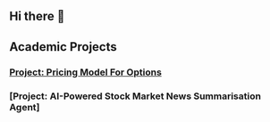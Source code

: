 ## Hi there 👋

## Academic Projects

### [Project: Pricing Model For Options](https://github.com/Dega-Balaji/Pricing-Model-For-Options)

### [Project: AI-Powered Stock Market News Summarisation Agent]

<!--
**Dega-Balaji/Dega-Balaji** is a ✨ _special_ ✨ repository because its `README.md` (this file) appears on your GitHub profile.

Here are some ideas to get you started:

- 🔭 I’m currently working on ...
- 🌱 I’m currently learning ...
- 👯 I’m looking to collaborate on ...
- 🤔 I’m looking for help with ...
- 💬 Ask me about ...
- 📫 How to reach me: ...
- 😄 Pronouns: ...
- ⚡ Fun fact: ...
-->
